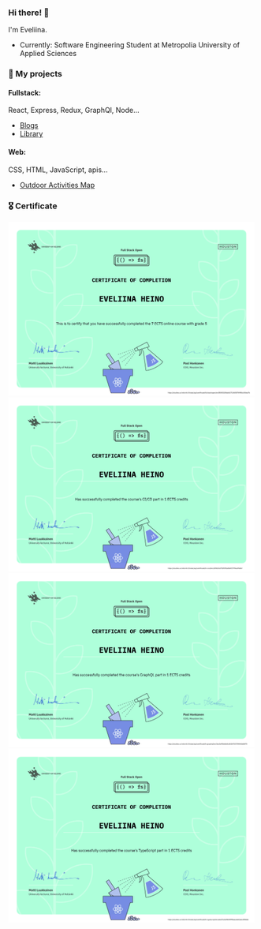 ### Hi there! 👋

I'm Eveliina.

* Currently: Software Engineering Student at Metropolia University of Applied Sciences
### 📁 My projects

#### Fullstack: <br>
React, Express, Redux, GraphQl, Node...

* [Blogs](https://github.com/eveliinah/blogs-app)
* [Library](https://github.com/eveliinah/library-app)

#### Web: <br>
CSS, HTML, JavaScript, apis...
* [Outdoor Activities Map](https://github.com/eveliinah/outdoor-app)





### 🎖️ Certificate

<img src="certificate-fullstack.png" width="500">
<img src="certificate-cicd.png" width="500">
<img src="certificate-graphql.png" width="500">
<img src="certificate-typescript.png" width="500">


<!--
**eveliinah/eveliinah** is a ✨ _special_ ✨ repository because its `README.md` (this file) appears on your GitHub profile.

Here are some ideas to get you started:

- 🔭 I’m currently working on ...
- 🌱 I’m currently learning ...
- 👯 I’m looking to collaborate on ...
- 🤔 I’m looking for help with ...
- 💬 Ask me about ...
- 📫 How to reach me: ...
- 😄 Pronouns: ...
- ⚡ Fun fact: ...
-->
